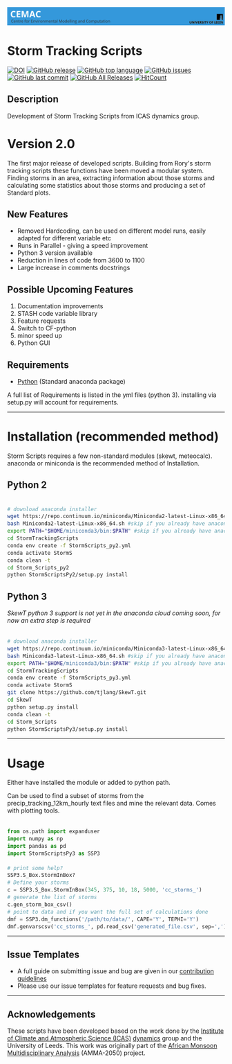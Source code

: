 <div align="center">
<a href="https://www.cemac.leeds.ac.uk/">
  <img src="https://github.com/cemac/cemac_generic/blob/master/Images/cemac.png"></a>
  <br>
</div>

# Storm Tracking Scripts #

[![DOI](https://zenodo.org/badge/148126570.svg)](https://zenodo.org/badge/latestdoi/148126570) [![GitHub release](https://img.shields.io/github/release/cemac/StormTrackingScripts.svg)](https://github.com/cemac/StormTrackingScripts/releases) [![GitHub top language](https://img.shields.io/github/languages/top/cemac/StormTrackingScripts.svg)](https://github.com/cemac/StormTrackingScripts) [![GitHub issues](https://img.shields.io/github/issues/cemac/StormTrackingScripts.svg)](https://github.com/cemac/StormTrackingScripts/issues) [![GitHub last commit](https://img.shields.io/github/last-commit/cemac/StormTrackingScripts.svg)](https://github.com/cemac/StormTrackingScripts/commits/master) [![GitHub All Releases](https://img.shields.io/github/downloads/cemac/StormTrackingScripts/total.svg)](https://github.com/cemac/StormTrackingScripts/releases)
[![HitCount](http://hits.dwyl.com/{cemac}/{StormTrackingScripts}.svg)](http://hits.dwyl.com/{cemac}/{StormTrackingScripts})

## Description ##

Development of Storm Tracking Scripts from ICAS dynamics group.


# Version 2.0 #

The first major release of developed scripts. Building from Rory's storm tracking scripts these functions have been moved a modular system. Finding storms in an area, extracting information about those storms and calculating some statistics about those storms and producing a set of Standard plots.

## New Features ##

* Removed Hardcoding, can be used on different model runs, easily adapted for different variable etc
* Runs in Parallel - giving a speed improvement
* Python 3 version available
* Reduction in lines of code from 3600 to 1100
* Large increase in comments docstrings

## Possible Upcoming Features ##

1. Documentation improvements
2. STASH code variable library
3. Feature requests
4. Switch to CF-python
5. minor speed up
6. Python GUI

## Requirements ##

 * [Python](https://www.anaconda.com/download/) (Standard anaconda package)

A full list of Requirements is listed in the yml files (python 3). installing via setup.py will account for requirements.

<hr>

# Installation (recommended method) #

Storm Scripts requires a few non-standard modules (skewt, meteocalc). anaconda or miniconda is the recommended method of Installation.

## Python 2 ##

```bash

# download anaconda installer
wget https://repo.continuum.io/miniconda/Miniconda2-latest-Linux-x86_64.sh
bash Miniconda2-latest-Linux-x86_64.sh #skip if you already have anaconda
export PATH="$HOME/miniconda3/bin:$PATH" #skip if you already have anaconda
cd StormTrackingScripts
conda env create -f StormScripts_py2.yml
conda activate StormS
conda clean -t
cd Storm_Scripts_py2
python StormScriptsPy2/setup.py install
```

## Python 3 ##

*SkewT python 3 support is not yet in the anaconda cloud coming soon, for now an
extra step is required*

````bash

# download anaconda installer
wget https://repo.continuum.io/miniconda/Miniconda3-latest-Linux-x86_64.sh
bash Miniconda3-latest-Linux-x86_64.sh #skip if you already have anaconda
export PATH="$HOME/miniconda3/bin:$PATH" #skip if you already have anaconda
cd StormTrackingScripts
conda env create -f StormScripts_py3.yml
conda activate StormS
git clone https://github.com/tjlang/SkewT.git
cd SkewT
python setup.py install
conda clean -t
cd Storm_Scripts
python StormScriptsPy3/setup.py install
````

<hr>

# Usage #

Either have installed the module or added to python path.

Can be used to find a subset of storms from the precip_tracking_12km_hourly
text files and mine the relevant data. Comes with plotting tools.

```Python

from os.path import expanduser
import numpy as np
import pandas as pd
import StormScriptsPy3 as SSP3

# print some help?
SSP3.S_Box.StormInBox?
# Define your storms
c = SSP3.S_Box.StormInBox(345, 375, 10, 18, 5000, 'cc_storms_')
# generate the list of storms
c.gen_storm_box_csv()
# point to data and if you want the full set of calculations done
dmf = SSP3.dm_functions('/path/to/data/', CAPE='Y', TEPHI='Y')
dmf.genvarscsv('cc_storms_', pd.read_csv('generated_file.csv', sep=',')

```

<hr>


## Issue Templates ##

* A full guide on submitting issue and bug are given in our [contribution guidelines](https://github.com/cemac/StormTrackingScripts/blob/master/CONTRIBUTING.md)
* Please use our issue templates for feature requests and bug fixes.

<hr>

## Acknowledgements ##
These scripts have been developed based on the work done by the [Institute of Climate and Atmospheric Science (ICAS)](http://www.see.leeds.ac.uk/research/icas/) [dynamics](http://www.see.leeds.ac.uk/research/icas/research-themes/atmosphere/) group and the University of Leeds. This work was originally part of the [African Monsoon Multidisciplinary Analysis](https://www.amma2050.org/) (AMMA-2050) project.
